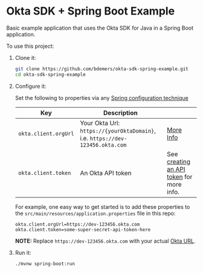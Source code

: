 Okta SDK + Spring Boot Example
==============================

Basic example application that uses the Okta SDK for Java in a Spring Boot application.

To use this project:

1. Clone it:
   ```sh
   git clone https://github.com/bdemers/okta-sdk-spring-example.git
   cd okta-sdk-spring-example
   ```

2. Configure it:

   Set the following to properties via any [Spring configuration technique](https://docs.spring.io/spring-boot/docs/1.5.6.RELEASE/reference/html/boot-features-external-config.html) 
   
   | Key | Description | |
   ------|----------------|-|
   | `okta.client.orgUrl` | Your Okta Url: `https://{yourOktaDomain}`, i.e. `https://dev-123456.okta.com` | [More Info](https://bit.ly/finding-okta-domain) |
   | `okta.client.token` | An Okta API token | See [creating an API token](https://developer.okta.com/docs/api/getting_started/getting_a_token) for more info. |
   
   For example, one easy way to get started is to add these properties to the `src/main/resources/application.properties` file in this repo:

   ```properties
   okta.client.orgUrl=https://dev-123456.okta.com
   okta.client.token=some-super-secret-api-token-here
   ```

   **NOTE:** Replace `https://dev-123456.okta.com` with your actual [Okta URL](https://bit.ly/finding-okta-domain).

3. Run it:

   ```shell
   ./mvnw spring-boot:run
   ```
